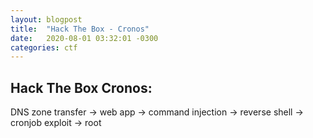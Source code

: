 ```yaml
---
layout: blogpost
title:  "Hack The Box - Cronos" 
date:   2020-08-01 03:32:01 -0300
categories: ctf
---
```

## Hack The Box Cronos: 
DNS zone transfer -> web app -> command injection -> reverse shell -> cronjob exploit -> root

<object data="{{ '/assets/pdfs/HTB/cronos.pdf' }}" width="700" height="1000" type='application/pdf'></object>
